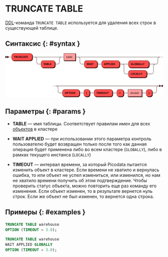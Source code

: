 # TRUNCATE TABLE

[DDL](ddl.md)-команда `TRUNCATE TABLE` используется для удаления всех
строк в существующей таблице.

## Синтаксис {: #syntax }

![TRUNCATE TABLE](../../images/ebnf/truncate_table.svg)

## Параметры {: #params }

* **TABLE** — имя таблицы. Соответствует правилам имен для всех
  [объектов](object.md) в кластере

* **WAIT APPLIED** — при использовании этого параметра контроль
  пользователю будет возвращен только после того как данная операция
  будет применена либо во всем кластере (`GLOBALLY`), либо в рамках
  текущего инстанса (`LOCALLY`)

* **TIMEOUT** — интервал времени, за который Picodata пытается изменить
  объект в кластере. Если времени не хватило и вернулась ошибка, то или
  объект не успел измениться, или изменился, но нам не хватило времени
  получить об этом подтверждение. Чтобы проверить статус объекта, можно
  повторить еще раз команду его изменения. Если объект изменен, то в
  результате вернется нуль строк. Если же объект не был изменен, то
  вернется одна строка.

## Примеры {: #examples }

```sql
TRUNCATE TABLE warehouse
OPTION (TIMEOUT = 3.0);
```

```sql
TRUNCATE TABLE warehouse
WAIT APPLIED GLOBALLY
OPTION (TIMEOUT = 3.0);
```

